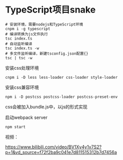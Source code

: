 <!--
 * @Author: Topskys
 * @Date: 2022-10-08 23:21:28
 * @LastEditTime: 2022-10-25 15:09:51
-->
# TypeScript项目snake
```
# 安装环境，需要nodejs和TypeScript环境
cnpm i -g typescript
# 编译转换为js文件执行
tsc index.ts
# 自动监听编译
tsc index.ts -w
# 多文件监听编译，新建tsconfig.json配置{}
tsc | tsc -w
```

安装css处理环境
```
cnpm i -D less less-loader css-loader style-loader
```
安装css兼容环境
```
npm i -D postcss postcss-loader postcss-preset-env
```

css会被加入bundle.js中，以js的形式实现

启动webpack server
```
npm start
```

视频：

<a href='https://www.bilibili.com/video/BV1Xy4y1v7S2?p=1&vd_source=f72f2ba9c041e7d811515312b7d7456a' target='_blank'>https://www.bilibili.com/video/BV1Xy4y1v7S2?p=1&vd_source=f72f2ba9c041e7d811515312b7d7456a</a>

